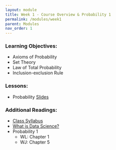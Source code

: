 ```yaml
---
layout: module
title: Week 1 - Course Overview & Probability 1
permalink: /modules/week1
parent: Modules
nav_order: 1
---
```


### Learning Objectives:
* Axioms of Probability
* Set Theory
* Law of Total Probability 
* Inclusion-exclusion Rule


### Lessons:
*  Probability [Slides]()


### Additional Readings:
* [Class Syllabus](https://xinchenyu.github.io/csc380-fall23/Syllabus/syllabus.pdf)
* [What is Data Science?](http://www.pachecoj.com/courses/csc380_fall21/doc/what_is_data_science.pdf)
* Probability 1 
    * WL: Chapter 1
    * WJ: Chapter 5